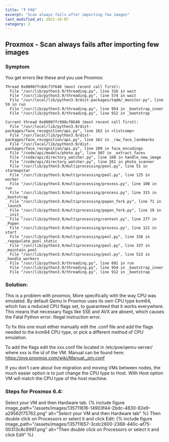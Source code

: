 ```yaml
---
title: "❓ FAQ"
excerpt: "Scan always fails after importing few images"
last_modified_at: 2021-10-07
category: 2
---
```


## Proxmox - Scan always fails after importing few images

### Symptom

You get errors like these and you use Proxmox:

```
Thread 0x00007fc8dcf3f640 (most recent call first):
  File "/usr/lib/python3.9/threading.py", line 316 in wait
  File "/usr/lib/python3.9/threading.py", line 574 in wait
  File "/usr/local/lib/python3.9/dist-packages/tqdm/_monitor.py", line 59 in run
  File "/usr/lib/python3.9/threading.py", line 954 in _bootstrap_inner
  File "/usr/lib/python3.9/threading.py", line 912 in _bootstrap

Current thread 0x00007fc998cf8640 (most recent call first):
  File "/usr/local/lib/python3.9/dist-packages/face_recognition/api.py", line 162 in <listcomp>
  File "/usr/local/lib/python3.9/dist-packages/face_recognition/api.py", line 162 in _raw_face_landmarks
  File "/usr/local/lib/python3.9/dist-packages/face_recognition/api.py", line 209 in face_encodings
  File "/code/api/models/photo.py", line 507 in _extract_faces
  File "/code/api/directory_watcher.py", line 168 in handle_new_image
  File "/code/api/directory_watcher.py", line 261 in photo_scanner
  File "/usr/lib/python3.9/multiprocessing/pool.py", line 51 in starmapstar
  File "/usr/lib/python3.9/multiprocessing/pool.py", line 125 in worker
  File "/usr/lib/python3.9/multiprocessing/process.py", line 108 in run
  File "/usr/lib/python3.9/multiprocessing/process.py", line 315 in _bootstrap
  File "/usr/lib/python3.9/multiprocessing/popen_fork.py", line 71 in _launch
  File "/usr/lib/python3.9/multiprocessing/popen_fork.py", line 19 in __init__
  File "/usr/lib/python3.9/multiprocessing/context.py", line 277 in _Popen
  File "/usr/lib/python3.9/multiprocessing/process.py", line 121 in start
  File "/usr/lib/python3.9/multiprocessing/pool.py", line 326 in _repopulate_pool_static
  File "/usr/lib/python3.9/multiprocessing/pool.py", line 337 in _maintain_pool
  File "/usr/lib/python3.9/multiprocessing/pool.py", line 513 in _handle_workers
  File "/usr/lib/python3.9/threading.py", line 892 in run
  File "/usr/lib/python3.9/threading.py", line 954 in _bootstrap_inner
  File "/usr/lib/python3.9/threading.py", line 912 in _bootstrap
```

### Solution:

This is a problem with proxmox, More specifically with the way CPU was emulated. By default Qemu in Proxmox uses its own CPU type kvm64, which has a reduced CPU flags set, to guaranteed that it works everywhere. This means that necessary flags like SSE and AVX are absent, which causes the Fatal Python error: Illegal instruction error.

To fix this one must either manually edit the .conf file and add the flags needed to the kvm64 CPU type, or pick a different method of CPU emulation.

To add the flags edit the xxx.conf file located in /etc/pve/qemu-server/ where xxx is the id of the VM. Manual can be found here: https://pve.proxmox.com/wiki/Manual:_qm.conf

If you don't care about live migration and moving VMs between nodes, the much easier option is to just change the CPU type to Host. With Host option VM will match the CPU type of the host machine.

### Steps for Proxmox 6.4:

Select your VM and then Hardware tab.
{% include figure image_path="/assets/images/135711616-14903f44-2bdc-4830-82e9-a29562f75762.png" alt="Select your VM and then Hardware tab" %}
Then double click on Processors or select it and click Edit:
{% include figure image_path="/assets/images/135711657-3cdc2600-2368-440c-af75-00313c8c8997.png" alt="Then double click on Processors or select it and click Edit"  %}
